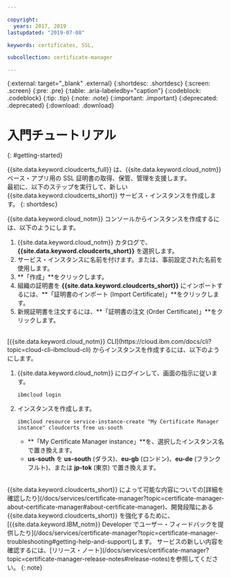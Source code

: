 ```yaml
---

copyright:
  years: 2017, 2019
lastupdated: "2019-07-08"

keywords: certificates, SSL,

subcollection: certificate-manager

---
```


{:external: target="_blank" .external}
{:shortdesc: .shortdesc}
{:screen: .screen}
{:pre: .pre}
{:table: .aria-labeledby="caption"}
{:codeblock: .codeblock}
{:tip: .tip}
{:note: .note}
{:important: .important}
{:deprecated: .deprecated}
{:download: .download}

# 入門チュートリアル
{: #getting-started}

{{site.data.keyword.cloudcerts_full}} は、{{site.data.keyword.cloud_notm}} ベース・アプリ用の SSL 証明書の取得、保管、管理を支援します。  
最初に、以下のステップを実行して、新しい {{site.data.keyword.cloudcerts_short}} サービス・インスタンスを作成します。
{: shortdesc}

{{site.data.keyword.cloud_notm}} コンソールからインスタンスを作成するには、以下のようにします。

1.	{{site.data.keyword.cloud_notm}} カタログで、**{{site.data.keyword.cloudcerts_short}}** を選択します。
2.	サービス・インスタンスに名前を付けます。または、事前設定された名前を使用します。
3.	**「作成」**をクリックします。
4.	組織の証明書を **{{site.data.keyword.cloudcerts_short}}** にインポートするには、**「証明書のインポート (Import Certificate)」**をクリックします。
5.	新規証明書を注文するには、**「証明書の注文 (Order Certificate)」**をクリックします。

<br/>
[{{site.data.keyword.cloud_notm}} CLI](https://cloud.ibm.com/docs/cli?topic=cloud-cli-ibmcloud-cli) からインスタンスを作成するには、以下のようにします。

1. {{site.data.keyword.cloud_notm}} にログインして、画面の指示に従います。

   ```
   ibmcloud login
   ```

2. インスタンスを作成します。

   ```
   ibmcloud resource service-instance-create "My Certificate Manager instance" cloudcerts free us-south
   ```

   - **「My Certificate Manager instance」**を、選択したインスタンス名で置き換えます。
   - **us-south** を **us-south** (ダラス)、**eu-gb** (ロンドン)、**eu-de** (フランクフルト)、または **jp-tok** (東京) で置き換えます。

<br/>
{{site.data.keyword.cloudcerts_short}} によって可能な内容についての[詳細を確認したり](/docs/services/certificate-manager?topic=certificate-manager-about-certificate-manager#about-certificate-manager)、開発段階にある {{site.data.keyword.cloudcerts_short}} を強化するために、[{{site.data.keyword.IBM_notm}} Developer でユーザー・フィードバックを提供したり](/docs/services/certificate-manager?topic=certificate-manager-troubleshooting#getting-help-and-support)します。 サービスの新しい内容を確認するには、[リリース・ノート](/docs/services/certificate-manager?topic=certificate-manager-release-notes#release-notes)を参照してください。
{: note}
